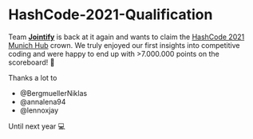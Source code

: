 # HashCode-2021-Qualification


Team **[Jointify](github.com/lgerhardt45/Jointify)** is back at it again and wants to claim the [HashCode 2021 Munich Hub](https://codingcompetitions.withgoogle.com/hashcode) crown. We truly enjoyed our first insights into competitive coding and were happy to end up with >7.000.000 points on the scoreboard! 👑

Thanks a lot to 
- @BergmuellerNiklas
- @annalena94
- @lennoxjay

Until next year 💻
